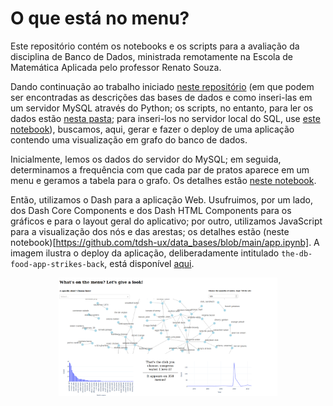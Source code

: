 # O que está no menu? 

Este repositório contém os notebooks e os scripts para a avaliação da disciplina de Banco de Dados, ministrada remotamente na Escola de Matemática Aplicada pelo professor Renato Souza. 

Dando continuação ao trabalho iniciado [neste repositório](https://github.com/tdsh-ux/dataBases) (em que podem ser encontradas as descrições das bases de dados e como inseri-las em um servidor MySQL através do Python; os scripts, no entanto, para ler os dados estão [nesta pasta](https://github.com/tdsh-ux/data_bases/tree/main/RScriptsCleaning); para inseri-los no servidor local do SQL, use [este notebook](https://github.com/tdsh-ux/data_bases/blob/main/dumpScript.ipynb)), buscamos, aqui, gerar e fazer o deploy de uma aplicação contendo uma visualização em grafo do banco de dados. 

Inicialmente, lemos os dados do servidor do MySQL; em seguida, determinamos a frequência com que cada par de pratos aparece em um menu e geramos a tabela para o grafo. Os detalhes estão [neste notebook](https://github.com/tdsh-ux/data_bases/blob/main/read_data.ipynb). 

Então, utilizamos o Dash para a aplicação Web. Usufruimos, por um lado, dos Dash Core Components e dos Dash HTML Components para os gráficos e para o layout geral do aplicativo; por outro, utilizamos JavaScript para a visualização dos nós e das arestas; os detalhes estão (neste notebook)[https://github.com/tdsh-ux/data_bases/blob/main/app.ipynb]. A imagem ilustra o deploy da aplicação, deliberadamente intitulado `the-db-food-app-strikes-back`, está disponível [aqui](https://the-db-food-app-strikes-back.herokuapp.com/). 

<p align="center"> 
  <img src="https://github.com/tdsh-ux/data_bases/blob/main/images/app.png" width="350" title="Heroku Application"> 
</p> 

